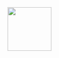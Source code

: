 <div id="header" align="center">
  <img src="https://anastasiadorfman.com/assets/favicon_io/favicon-192x192.png" width="100"/>
</div>

<!--
**anastasia-dorfman/anastasia-dorfman** is a ✨ _special_ ✨ repository because its `README.md` (this file) appears on your GitHub profile.

Here are some ideas to get you started:

- 🌱 I’m currently learning ...
- 📫 How to reach me: ...
-->

